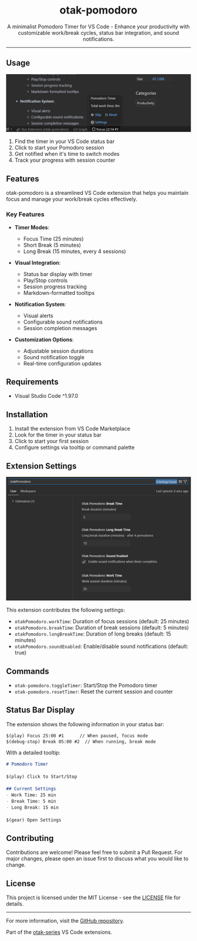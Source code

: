 <p align="center">
  <h1 align="center">otak-pomodoro</h1>
  <p align="center">A minimalist Pomodoro Timer for VS Code - Enhance your productivity with customizable work/break cycles, status bar integration, and sound notifications.</p>
</p>

---

## Usage

![Status Bar Timer](images/status-bar-timer.png)

1. Find the timer in your VS Code status bar
2. Click to start your Pomodoro session
3. Get notified when it's time to switch modes
4. Track your progress with session counter

## Features

otak-pomodoro is a streamlined VS Code extension that helps you maintain focus and manage your work/break cycles effectively.

### Key Features

- **Timer Modes**:
  - Focus Time (25 minutes)
  - Short Break (5 minutes)
  - Long Break (15 minutes, every 4 sessions)

- **Visual Integration**:
  - Status bar display with timer
  - Play/Stop controls
  - Session progress tracking
  - Markdown-formatted tooltips

- **Notification System**:
  - Visual alerts
  - Configurable sound notifications
  - Session completion messages

- **Customization Options**:
  - Adjustable session durations
  - Sound notification toggle
  - Real-time configuration updates

## Requirements

- Visual Studio Code ^1.97.0

## Installation

1. Install the extension from VS Code Marketplace
2. Look for the timer in your status bar
3. Click to start your first session
4. Configure settings via tooltip or command palette

## Extension Settings

![Settings](images/settings-otakPomodoro.png)

This extension contributes the following settings:

- `otakPomodoro.workTime`: Duration of focus sessions (default: 25 minutes)
- `otakPomodoro.breakTime`: Duration of break sessions (default: 5 minutes)
- `otakPomodoro.longBreakTime`: Duration of long breaks (default: 15 minutes)
- `otakPomodoro.soundEnabled`: Enable/disable sound notifications (default: true)

## Commands

- `otak-pomodoro.toggleTimer`: Start/Stop the Pomodoro timer
- `otak-pomodoro.resetTimer`: Reset the current session and counter

## Status Bar Display

The extension shows the following information in your status bar:

```
$(play) Focus 25:00 #1      // When paused, focus mode
$(debug-stop) Break 05:00 #2  // When running, break mode
```

With a detailed tooltip:
```markdown
# Pomodoro Timer

$(play) Click to Start/Stop

## Current Settings
- Work Time: 25 min
- Break Time: 5 min
- Long Break: 15 min

$(gear) Open Settings
```

## Contributing

Contributions are welcome! Please feel free to submit a Pull Request. For major changes, please open an issue first to discuss what you would like to change.

## License

This project is licensed under the MIT License - see the [LICENSE](LICENSE) file for details.

---

For more information, visit the [GitHub repository](https://github.com/tsuyoshi-otake-system-exe-jp/otak-pomodoro).

Part of the [otak-series](https://marketplace.visualstudio.com/search?term=otak&target=VSCode) VS Code extensions.
